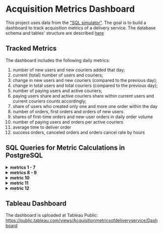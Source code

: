 # Acquisition Metrics Dashboard

This project uses data from the ["SQL simulator"](https://karpov.courses/simulator-sql).
The goal is to build a dashboard to track acquisition metrics of a delivery service.
The database schema and tables' structure are described [here](database_structure.md)

## Tracked Metrics

The dashboard includes the following daily metrics:
1. number of new users and new couriers added that day;
2. current (total) number of users and couriers;
3. change in new users and new couriers (compared to the previous day);
4. change in total users and total couriers (compared to the previous day);
5. number of paying users and active couriers;
6. paying users share and active couriers share within current users and current couriers counts accordingly;
7. share of users who created only one and more one order within the day
8. number of orders, first orders and orders of new users
9. shares of first-time orders and new-user orders in daily order volume
10. number of paying users and orders per active couriers
11. average time to deliver order
12. success orders, canceled orders and orders cancel rate by hours

## SQL Queries for Metric Calculations in PostgreSQL

<details>
  <summary><b>metrics 1 - 7</b></summary>
```
    WITH users_count 
    AS 
    (
        SELECT start_date AS date
            ,COUNT(*)::INT AS new_users
            ,SUM(COUNT(*)) OVER (ORDER BY start_date)::INT AS total_users
        FROM   
        (
            SELECT user_id
                ,DATE(MIN(time)) as start_date    -- date of the first user action
            FROM   user_actions
            GROUP BY user_id
        ) AS new_users
        GROUP BY date
    ), 
    couriers_count 
    AS 
    (
        SELECT start_date AS date
            ,COUNT(*)::int AS new_couriers
            ,SUM(COUNT(*)) OVER (ORDER BY start_date)::INT AS total_couriers
        FROM   
        (
            SELECT courier_id
                ,DATE(MIN(time)) AS start_date    -- date of the first user action
            FROM courier_actions
            GROUP BY courier_id
        ) AS new_couriers
    GROUP BY date
    )
    SELECT 
        date
        ,new_users
        ,new_couriers
        ,total_users
        ,paying_users
        ,total_couriers
        ,active_couriers
        ,ROUND(100 * (new_users - prev_new_users) / (prev_new_users::decimal), 2) AS new_users_change
        ,ROUND(100 * (total_users - prev_users) / prev_users::decimal, 2) AS total_users_growth
        ,ROUND(100 * (new_couriers - prev_new_couriers) / prev_new_couriers::DECIMAL, 2) AS new_couriers_change
        ,ROUND(100 * (total_couriers - prev_couriers) / prev_couriers::DECIMAL, 2) AS total_couriers_growth
        ,ROUND(100 * paying_users / total_users::DECIMAL, 2) AS paying_users_share
        ,ROUND(100 * active_couriers / total_couriers::DECIMAL, 2) AS active_couriers_share
        ,ROUND(100 * single_order_users / paying_users::DECIMAL, 2) AS single_order_users_share
        ,ROUND(100 * several_orders_users / paying_users::DECIMAL, 2) AS several_orders_users_share
    FROM   
    (
        SELECT users_count.date AS date
            ,new_users
            ,new_couriers
            ,total_users
            ,paying_users
            ,single_order_users
            ,several_orders_users
            ,total_couriers
            ,active_couriers
            ,lag(new_users) OVER (ORDER BY users_count.date) AS prev_new_users
            ,lag(new_couriers) OVER (ORDER BY users_count.date) AS prev_new_couriers
            ,lag(total_users) OVER (ORDER BY users_count.date) AS prev_users
            ,lag(total_couriers) OVER (ORDER BY users_count.date) AS prev_couriers
        FROM users_count
        LEFT JOIN (
                    SELECT date
                        ,COUNT(user_id) AS paying_users
                        ,SUM(CASE WHEN orders_count = 1 THEN 1 ELSE 0 END) AS single_order_users
                        ,SUM(CASE WHEN orders_count > 1 THEN 1 ELSE 0 END) AS several_orders_users
                    FROM
                    (
                        SELECT DATE(time) AS date
                            ,user_id
                            ,COUNT(DISTINCT order_id) AS orders_count
                        FROM user_actions 
                        -- exclude canceled orders
                        WHERE order_id NOT IN (SELECT order_id FROM user_actions WHERE action = 'cancel_order')
                        GROUP BY date, user_id
                    ) AS a
                    GROUP BY date
                ) AS paying
        ON users_count.date = paying.date
        LEFT JOIN couriers_count 
        ON users_count.date = couriers_count.date
        LEFT JOIN (
                    SELECT DATE(time) AS date
                        ,COUNT(DISTINCT courier_id) AS active_couriers
                    FROM courier_actions 
                    -- exclude canceled orders
                    WHERE order_id NOT IN (SELECT order_id FROM user_actions WHERE action = 'cancel_order')
                    GROUP BY date
                ) AS act_couriers
        ON users_count.date = act_couriers.date
    ) AS agg
    ORDER BY date
```
</details>


<details>
  <summary><b>metrics 8 - 9</b></summary>
```
    SELECT *
        -- share of the first orders in total orders
        ,ROUND(100 * first_orders::DECIMAL / orders, 2) AS first_orders_share
        -- share of new users' orders in total orders
        ,ROUND(100 * new_users_orders::DECIMAL / orders, 2) AS new_users_orders_share
    FROM
    (
        SELECT date
            ,SUM(orders_count)::INT AS orders
            --count of first orders is equal to count of new users
            ,COUNT(*) FILTER (WHERE date = first_order_user_date) AS first_orders
            ,SUM(orders_count) FILTER (WHERE date = start_user_date)::INT AS new_users_orders
        FROM
        (
            SELECT DISTINCT DATE(time) AS date
                ,user_id
                ,COUNT(order_id) 
                    FILTER (WHERE order_id NOT IN (SELECT order_id FROM user_actions WHERE action = 'cancel_order'))
                    OVER (PARTITION BY user_id, DATE(time)) AS orders_count
                -- start date of users life
                ,MIN(DATE(time)) OVER (PARTITION BY user_id) AS start_user_date
                -- date of the first order
                ,MIN(DATE(time)) 
                    FILTER (WHERE order_id NOT IN (SELECT order_id FROM user_actions WHERE action = 'cancel_order')) 
                    OVER (PARTITION BY user_id) AS first_order_user_date
            FROM user_actions 
        ) AS a
        GROUP BY date
    ) AS b
    ORDER BY date
```
</details>

<details>
  <summary><b>metric 10</b></summary>
```
    SELECT paying.date AS date
        ,ROUND(paying_users::DECIMAL / active_couriers, 2) AS users_per_courier
        ,ROUND(day_orders::DECIMAL / active_couriers, 2) AS orders_per_courier
    FROM
    (
        SELECT date
            ,COUNT(user_id) AS paying_users
            ,SUM(orders_count) AS day_orders
        FROM
        (
            SELECT DATE(time) AS date
                ,user_id
                ,COUNT(DISTINCT order_id) AS orders_count
            FROM user_actions 
            WHERE order_id NOT IN (SELECT order_id FROM user_actions WHERE action = 'cancel_order')
            GROUP BY date, user_id
        ) AS a
        GROUP BY date
    ) AS paying
    LEFT JOIN 
    (
        SELECT DATE(time) AS date
            ,COUNT(DISTINCT courier_id) AS active_couriers
        FROM courier_actions 
        WHERE order_id NOT IN (SELECT order_id FROM user_actions WHERE action = 'cancel_order')
        GROUP BY date
    ) AS act_couriers
    ON paying.date = act_couriers.date
    ORDER BY date
```
</details>

<details>
  <summary><b>metric 11</b></summary>
```
    SELECT date
        ,AVG(order_minutes) FILTER (WHERE order_minutes > 0)::INT AS minutes_to_deliver
    FROM
    (
        SELECT courier_id
            ,order_id
            ,DATE(MAX(time)) AS date
            ,ROUND(EXTRACT(EPOCH FROM (MAX(time) - MIN(time))) / 60) AS order_minutes
        FROM courier_actions 
        WHERE order_id NOT IN (SELECT order_id FROM user_actions WHERE action = 'cancel_order')
        GROUP BY courier_id, order_id
    ) AS a
    GROUP BY date
    ORDER BY date
```
</details>

<details>
  <summary><b>metric 12</b></summary>
```
    SELECT hour::INTEGER
        ,COUNT(*) - SUM(is_canceled) AS successful_orders
        ,SUM(is_canceled) AS canceled_orders
        ,ROUND(SUM(is_canceled)::DECIMAL / COUNT(*), 3) AS cancel_rate
    FROM
    (
        SELECT EXTRACT (HOUR FROM creation_time) AS hour
            ,CASE WHEN order_id IN (SELECT DISTINCT order_id 
                                    FROM user_actions 
                                    WHERE action='cancel_order') 
                            THEN 1 ELSE 0 END AS is_canceled
        FROM orders
    ) AS a
    GROUP BY hour
    ORDER BY hour
```
</details>

## Tableau Dashboard
The dashboard is uploaded at Tableau Public: https://public.tableau.com/views/Acquisitionmetricsofdeliveryservice/Dashboard